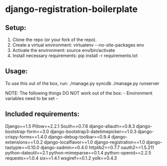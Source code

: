 django-registration-boilerplate
===============================

Setup:
-------------------------------
1) Clone the repo (or your fork of the repo).
2) Create a virtual environment:
    virtualenv --no-site-packages env
3) Activate the environment:
    source env/bin/activate
4) Install necessary requirements:
    pip install -r requirements.txt

Usage:
-------------------------------
To use this out of the box, run:
    ./manage.py syncdb
    ./manage.py runserver

NOTE: The following things DO NOT work out of the box:
    - Environment variables need to be set
        - 

Included requirements:
-------------------------------
Django==1.5
Pillow==2.2.1
South==0.7.6
django-allauth==0.8.3
django-bootstrap-form==3.0
django-bootstrap3-datetimepicker==1.0.3
django-crispy-forms==1.4.0
django-debug-toolbar==0.9.4
django-extensions==1.0.2
django-localflavor==1.0
django-registration==1.0
django-tastypie==0.10.0
django-xadmin==0.4.0
httplib2==0.7.7
oauth2==1.5.211
python-dateutil==2.1
python-mimeparse==0.1.4
python-openid==2.2.5
requests==1.0.4
six==1.4.1
wsgiref==0.1.2
yolk==0.4.3
